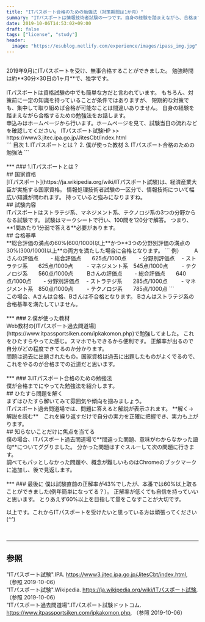 ```yaml
---
title: "ITパスポート合格のための勉強法（対策期間は1か月）"
summary: "ITパスポートは情報技術者試験の一つです。自身の経験を踏まえながら、合格までの勉強法を解説します。"
date: 2019-10-06T14:53:02+09:00
draft: false
tags: ["license", "study"]
header:
  image: "https://esublog.netlify.com/experience/images/ipass_img.jpg"
---
```

<br>
2019年9月にITパスポートを受け、無事合格することができました。
勉強時間は約**30分×30日の1ヶ月**で、独学です。
<br><br>
ITパスポートは資格試験の中でも簡単な方だと言われています。
もちろん、対策前に一定の知識を持っていることが条件ではありますが、
短期的な対策でも、集中して取り組めば合格が可能なことは間違いありません。
自身の経験を踏まえながら合格するための勉強法をお話します。  
<br>
申込みはホームページから行います。ホームページを見て、試験当日の流れなどを確認してください。  
ITパスポート試験HP >> https://www3.jitec.ipa.go.jp/JitesCbt/index.html  
<br>
```
目次  
1. ITパスポートとは？  
2. 僕が使った教材  
3. ITパスポート合格のための勉強法  
```
<br><br>
***
### 1.ITパスポートとは？
<br>
## 国家資格
<br>
[ITパスポート](https://ja.wikipedia.org/wiki/ITパスポート試験)は、経済産業大臣が実施する国家資格。
情報処理技術者試験の一区分で、情報技術について幅広い知識が問われます。
持っていると強みになりますね。  
<br>
## 試験内容
<br>
ITパスポートはストラテジ系、マネジメント系、テクノロジ系の3つの分野からなる試験です。
試験はマークシートで行い、100問を120分で解答。
つまり、**1問あたり1分弱で答える**必要があります。  
<br>
## 合格基準
<br>
**総合評価の満点の60%(600/1000)以上**かつ**3つの分野別評価の満点の30%(300/1000)以上**の両方を満たした場合に合格となります。
```
例）
　　Aさんの評価点
　　- 総合評価点　　625点/1000点
　　- 分野別評価点　 - ストラテジ系　　625点/1000点
　　              - マネジメント系　545点/1000点
　　              - テクノロジ系　　560点/1000点
　　  
   Bさんの評価点
　　- 総合評価点　　640点/1000点
　　- 分野別評価点　 - ストラテジ系　　285点/1000点
　　              - マネジメント系　850点/1000点
　　              - テクノロジ系　　785点/1000点
```
<br>
  この場合、Aさんは合格、Bさんは不合格となります。
  Bさんはストラテジ系の合格基準を満たしていません。  
<br><br>
***
### 2.僕が使った教材
<br>
Web教材の[ITパスポート過去問道場](https://www.itpassportsiken.com/ipkakomon.php)で勉強してました。  
これをひたすらやってた感じ。スマホでもできるから便利です。  
正解率が出るので自分がどの程度できてるのか分かります。  
<br>
問題は過去に出題されたもの。国家資格は過去に出題したものがよくでるので、これをやるのが合格までの近道だと思います。  
<br><br>
***
### 3.ITパスポート合格のための勉強法
<br>
僕が合格までにやってた勉強法を紹介します。  
<br>
## ひたすら問題を解く
<br>
まずはひたすら解いてみて雰囲気や傾向を掴みましょう。  
<br>
ITパスポート過去問道場では、問題に答えると解説が表示されます。  
**解く→解説を読む**　これを繰り返すだけで自分の実力を正確に把握でき、実力も上がります。  
<br>
## 知らないことだけに焦点を当てる
<br>
僕の場合、ITパスポート過去問道場で**間違った問題、意味がわからなかった語句**についてググりました。
分かった問題はすぐスルーして次の問題に行きます。  
<br>
調べてもパッとしなかった問題や、概念が難しいものはChromeのブックマークに追加し、後で見返します。  
<br><br>
***
### 最後に
僕は試験直前の正解率が43%でしたが、本番では60%以上取ることができました(例年簡単になってる？）。
正解率が低くても自信を持っていいと思います。
とりあえず60%以上を目指して量をこなすことが大切です。  

以上です。これからITパスポートを受けたいと思っている方は頑張ってください(*^^*)  
<br><br>
***
## 参照
"ITパスポート試験".IPA.
https://www3.jitec.ipa.go.jp/JitesCbt/index.html, （参照 2019-10-06）   
"ITパスポート試験".Wikipedia.
https://ja.wikipedia.org/wiki/ITパスポート試験, （参照 2019-10-06）   
"ITパスポート過去問道場".ITパスポート試験ドットコム.
https://www.itpassportsiken.com/ipkakomon.php, （参照 2019-10-06）  

